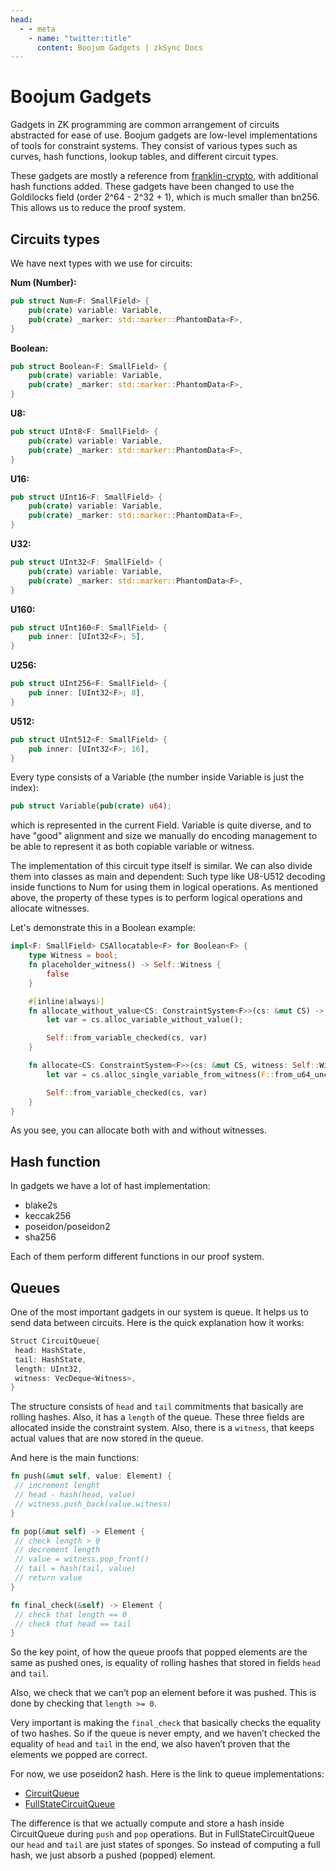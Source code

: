```yaml
---
head:
  - - meta
    - name: "twitter:title"
      content: Boojum Gadgets | zkSync Docs
---
```


# Boojum Gadgets

Gadgets in ZK programming are common arrangement of circuits abstracted for ease of use. Boojum gadgets are low-level implementations of tools for constraint systems. They consist of various types such as curves,
hash functions, lookup tables, and different circuit types. 

These gadgets are mostly a reference from
[franklin-crypto](https://github.com/matter-labs/franklin-crypto), with additional hash functions added. These gadgets
have been changed to use the Goldilocks field (order 2^64 - 2^32 + 1), which is much smaller than bn256. This allows us
to reduce the proof system.

## Circuits types

We have next types with we use for circuits:

**Num (Number):**

```rust
pub struct Num<F: SmallField> {
    pub(crate) variable: Variable,
    pub(crate) _marker: std::marker::PhantomData<F>,
}
```

**Boolean:**

```rust
pub struct Boolean<F: SmallField> {
    pub(crate) variable: Variable,
    pub(crate) _marker: std::marker::PhantomData<F>,
}
```

**U8:**

```rust
pub struct UInt8<F: SmallField> {
    pub(crate) variable: Variable,
    pub(crate) _marker: std::marker::PhantomData<F>,
}
```

**U16:**

```rust
pub struct UInt16<F: SmallField> {
    pub(crate) variable: Variable,
    pub(crate) _marker: std::marker::PhantomData<F>,
}
```

**U32:**

```rust
pub struct UInt32<F: SmallField> {
    pub(crate) variable: Variable,
    pub(crate) _marker: std::marker::PhantomData<F>,
}
```

**U160:**

```rust
pub struct UInt160<F: SmallField> {
    pub inner: [UInt32<F>; 5],
}
```

**U256:**

```rust
pub struct UInt256<F: SmallField> {
    pub inner: [UInt32<F>; 8],
}
```

**U512:**

```rust
pub struct UInt512<F: SmallField> {
    pub inner: [UInt32<F>; 16],
}
```

Every type consists of a Variable (the number inside Variable is just the index):

```rust
pub struct Variable(pub(crate) u64);
```

which is represented in the current Field. Variable is quite diverse, and to have "good" alignment and size we manually
do encoding management to be able to represent it as both copiable variable or witness.

The implementation of this circuit type itself is similar. We can also divide them into classes as main and dependent:
Such type like U8-U512 decoding inside functions to Num<F> for using them in logical operations. As mentioned above, the
property of these types is to perform logical operations and allocate witnesses.

Let's demonstrate this in a Boolean example:

```rust
impl<F: SmallField> CSAllocatable<F> for Boolean<F> {
    type Witness = bool;
    fn placeholder_witness() -> Self::Witness {
        false
    }

    #[inline(always)]
    fn allocate_without_value<CS: ConstraintSystem<F>>(cs: &mut CS) -> Self {
        let var = cs.alloc_variable_without_value();

        Self::from_variable_checked(cs, var)
    }

    fn allocate<CS: ConstraintSystem<F>>(cs: &mut CS, witness: Self::Witness) -> Self {
        let var = cs.alloc_single_variable_from_witness(F::from_u64_unchecked(witness as u64));

        Self::from_variable_checked(cs, var)
    }
}
```

As you see, you can allocate both with and without witnesses.

## Hash function

In gadgets we have a lot of hast implementation:

- blake2s
- keccak256
- poseidon/poseidon2
- sha256

Each of them perform different functions in our proof system.

## Queues

One of the most important gadgets in our system is queue. It helps us to send data between circuits. Here is the quick
explanation how it works:

```rust
Struct CircuitQueue{
 head: HashState,
 tail: HashState,
 length: UInt32,
 witness: VecDeque<Witness>,
}
```

The structure consists of `head` and `tail` commitments that basically are rolling hashes. Also, it has a `length` of
the queue. These three fields are allocated inside the constraint system. Also, there is a `witness`, that keeps actual
values that are now stored in the queue.

And here is the main functions:

```rust
fn push(&mut self, value: Element) {
 // increment lenght
 // head - hash(head, value)
 // witness.push_back(value.witness)
}

fn pop(&mut self) -> Element {
 // check length > 0
 // decrement length
 // value = witness.pop_front()
 // tail = hash(tail, value)
 // return value
}

fn final_check(&self) -> Element {
 // check that length == 0
 // check that head == tail
}
```

So the key point, of how the queue proofs that popped elements are the same as pushed ones, is equality of rolling
hashes that stored in fields `head` and `tail`.

Also, we check that we can’t pop an element before it was pushed. This is done by checking that `length >= 0`.

Very important is making the `final_check` that basically checks the equality of two hashes. So if the queue is never
empty, and we haven’t checked the equality of `head` and `tail` in the end, we also haven’t proven that the elements we
popped are correct.

For now, we use poseidon2 hash. Here is the link to queue implementations:

- [CircuitQueue](https://github.com/matter-labs/era-boojum/blob/main/src/gadgets/queue/mod.rs#L29)
- [FullStateCircuitQueue](https://github.com/matter-labs/era-boojum/blob/main/src/gadgets/queue/full_state_queue.rs#L20C12-L20C33)

The difference is that we actually compute and store a hash inside CircuitQueue during `push` and `pop` operations. But
in FullStateCircuitQueue our `head` and `tail` are just states of sponges. So instead of computing a full hash, we just
absorb a pushed (popped) element.